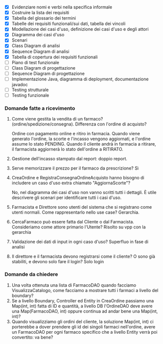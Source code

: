 - [x] Evidenziare nomi e verbi nella specifica informale
- [x] Costruire la lista dei requisiti
- [x] Tabella del glossario dei termini
- [x] Tabelle dei requisiti funzionali/sui dati, tabella dei vincoli
- [x] Modellazione dei casi d'uso, definizione dei casi d'uso e degli attori
- [x] Diagramma dei casi d'uso
- [x] Scenari
- [x] Class Diagram di analisi
- [x] Sequence Diagram di analisi
- [x] Tabella di copertura dei requisiti funzionali
- [ ] Piano di test funzionale
- [ ] Class Diagram di progettazione
- [ ] Sequence Diagram di progettazione
- [ ] Implementazione Java, diagramma di deployment, documentazione javadoc
- [ ] Testing strutturale
- [ ] Testing funzionale

### Domande fatte a ricevimento
1. Come viene gestita la vendita di un farmaco? (ordine/spedizione/consegna). Differenza con l'ordine di acquisto?

	Ordine con pagamento online e ritiro in farmacia.
	Quando viene generato l'ordine, la scorte e l'incasso vengono aggiornati, e l'ordine assume lo stato PENDING.
	Quando il cliente andrà in farmacia a ritirare, il farmacista aggiornerà lo stato dell'ordine a RITIRATO.

1. Gestione dell'incasso stampato dal report: doppio report.

1. Serve memorizzare il prezzo per il farmaco da prescrizione? Sì

1. CreaOrdine e RegistraConsegnaOrdineAcquisto hanno bisogno di includere un caso d'uso extra chiamato "AggiornaScorte"?

	No, nel diagramma dei casi d'uso non vanno scritti tutti i dettagli. È utile descrivere gli scenari per identificare tutti i casi d'uso.

1. Farmacista e Direttore sono utenti del sistema che si registrano come utenti normali. Come rappresentarlo nello use case?
	Gerarchia.

1. CercaFarmaco può essere fatta dal Cliente o dal Farmacista. Consideriamo come attore primario l'Utente? Risolto su vpp con la gerarchia

1. Validazione dei dati di input in ogni caso d'uso? Superfluo in fase di analisi

1. Il direttore e il farmacista devono registrarsi come il cliente? O sono già stabiliti, e devono solo fare il login? Solo login

### Domande da chiedere

1. Una volta ottenuta una lista di FarmacoDAO quando facciamo VisualizzaCatalogo, come facciamo a mostrare tutti i farmaci a livello del boundary?
2. Se a livello Boundary, Controller ed Entity in CreaOrdine passiamo una Map(int, int) fatta di ID e quantità, a livello DB l'OrdineDAO deve avere una Map(FarmacoDAO, int) oppure continua ad andar bene una Map(int, int)? 
3. Quando visualizziamo gli ordini del cliente, la soluzione Map(int, int) ci porterebbe a dover prendere gli id dei singoli farmaci nell'ordine, avere un FarmacoDAO per ogni farmaco specifico che a livello Entity verrà poi convertito: va bene?
